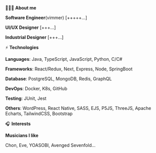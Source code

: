 
🧑🏻‍💻  **About me**

**Software Engineer**(vimmer) [+++++...]

**UI/UX Designer** [+++...]

**Industrial Designer** [+++...]

⚡️ **Technologies**

**Languages**: Java, TypeScript, JavaScript, Python, C/C#

**Frameworks**: React/Redux, Next, Express, Node, SpringBoot

**Database**: PostgreSQL, MongoDB, Redis, GraphQL

**DevOps**: Docker, K8s, GitHub

**Testing**: JUnit, Jest

**Others**: WordPress, React Native, SASS, EJS, P5JS, ThreeJS, Apache Echarts, TailwindCSS, Bootstrap

🎧  **Interests**

**Musicians I like**

Chon, Eve, YOASOBI, Avenged Sevenfold...
